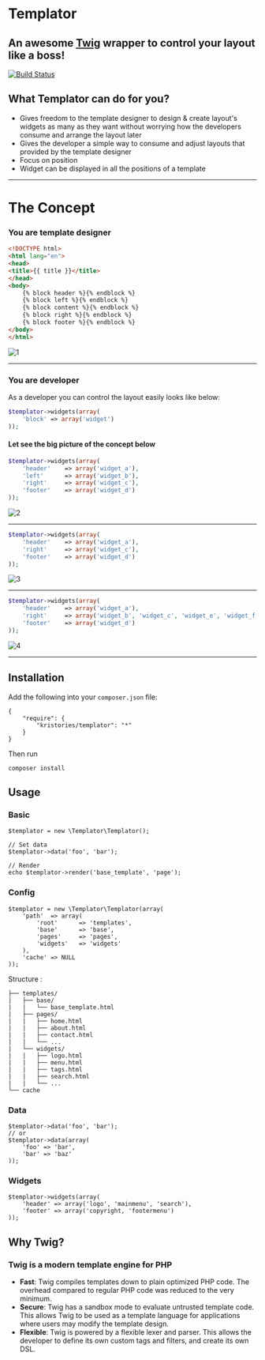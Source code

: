 # Templator
## An awesome [Twig](twig.sensiolabs.org) wrapper to control your layout like a boss!

[![Build Status](https://travis-ci.org/Kristories/Templator.png)](https://travis-ci.org/Kristories/Templator)

## What Templator can do for you?
- Gives freedom to the template designer to design & create layout's widgets as many as they want without worrying how the developers consume and arrange the layout later
- Gives the developer a simple way to consume and adjust layouts that provided by the template designer
- Focus on position
- Widget can be displayed in all the positions of a template

---

# The Concept
### You are template designer

```html   
<!DOCTYPE html>
<html lang="en">
<head>
<title>{{ title }}</title>
</head>
<body>
    {% block header %}{% endblock %}
    {% block left %}{% endblock %}
    {% block content %}{% endblock %}
    {% block right %}{% endblock %}
    {% block footer %}{% endblock %}
</body>
</html>
```

![1](assets/1.png)

---

### You are developer
As a developer you can control the layout easily looks like below:

```php
$templator->widgets(array(
    'block' => array('widget')
));
```

#### Let see the big picture of the concept below

```php
$templator->widgets(array(
    'header'    => array('widget_a'),
    'left'      => array('widget_b'),
    'right'     => array('widget_c'),
    'footer'    => array('widget_d')
));
```

![2](assets/2.png)

---

```php
$templator->widgets(array(
    'header'    => array('widget_a'),
    'right'     => array('widget_c'),
    'footer'    => array('widget_d')
));
```

![3](assets/3.png)

---

```php
$templator->widgets(array(
    'header'    => array('widget_a'),
    'right'     => array('widget_b', 'widget_c', 'widget_e', 'widget_f'),
    'footer'    => array('widget_d')
));
```

![4](assets/4.png)

---

## Installation

Add the following into your `composer.json` file:

    {
        "require": {
            "kristories/templator": "*"
        }
    }

Then run

    composer install


## Usage

### Basic

    $templator = new \Templator\Templator();

    // Set data
    $templator->data('foo', 'bar');

    // Render
    echo $templator->render('base_template', 'page');

### Config

    $templator = new \Templator\Templator(array(
        'path'  => array(
            'root'      => 'templates',
            'base'      => 'base',
            'pages'     => 'pages',
            'widgets'   => 'widgets'
        ),
        'cache' => NULL
    ));

Structure :

    ├── templates/
    |   ├── base/
    |   |   └── base_template.html
    |   ├── pages/
    |   |   ├── home.html
    |   |   ├── about.html
    |   |   ├── contact.html
    |   |   └── ...
    |   └── widgets/
    |   |   ├── logo.html
    |   |   ├── menu.html
    |   |   ├── tags.html
    |   |   ├── search.html    
    |   |   └── ...
    └── cache

### Data

    $templator->data('foo', 'bar');
    // or
    $templator->data(array(
        'foo' => 'bar',
        'bar' => 'baz'
    ));

### Widgets

    $templator->widgets(array(
        'header' => array('logo', 'mainmenu', 'search'),
        'footer' => array('copyright, 'footermenu')
    ));


## Why Twig?

### Twig is a modern template engine for PHP

- **Fast**: Twig compiles templates down to plain optimized PHP code. The overhead compared to regular PHP code was reduced to the very minimum.
- **Secure**: Twig has a sandbox mode to evaluate untrusted template code. This allows Twig to be used as a template language for applications where users may modify the template design.
- **Flexible**: Twig is powered by a flexible lexer and parser. This allows the developer to define its own custom tags and filters, and create its own DSL.
